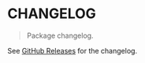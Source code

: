 # CHANGELOG

> Package changelog.

See [GitHub Releases](https://github.com/stdlib-js/regexp-extname/releases) for the changelog.